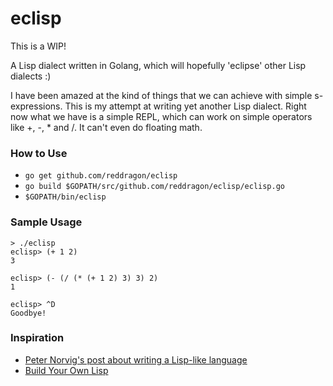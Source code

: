 # eclisp
This is a WIP!

A Lisp dialect written in Golang, which will hopefully 'eclipse' other Lisp dialects :) 

I have been amazed at the kind of things that we can achieve with simple s-expressions. This is my attempt at writing yet
another Lisp dialect. Right now what we have is a simple REPL, which can work on simple operators like +, -, * and /. It can't even do floating math.

### How to Use
* `go get github.com/reddragon/eclisp`
* `go build $GOPATH/src/github.com/reddragon/eclisp/eclisp.go`
* `$GOPATH/bin/eclisp`

### Sample Usage
```
> ./eclisp
eclisp> (+ 1 2)
3

eclisp> (- (/ (* (+ 1 2) 3) 3) 2)
1

eclisp> ^D
Goodbye!
```

### Inspiration
* [Peter Norvig's post about writing a Lisp-like language](http://norvig.com/lispy.html)
* [Build Your Own Lisp](http://www.buildyourownlisp.com/)
